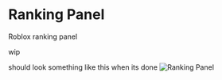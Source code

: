 # Ranking Panel

Roblox ranking panel

wip

should look something like this when its done
![Ranking Panel](https://i.imgur.com/3Dksvkh.png)
